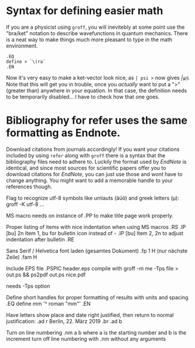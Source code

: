 # Syntax for defining easier math
If you are a physicist using `groff`, you will inevitebly at some point use the 
"bra/ket" notation to describe wavefunctions in quantum mechanics.
There is a neat way to make things much more pleasant to type in the math environment.
```
.EQ
define > `\(ra`
.EN
```
Now it's very easy to make a ket-vector look nice, as `| psi >` now gives *|𝜓⟩*.
Note that this will get you in trouble, once you *actually* want to put a ">" (greater than)
anywhere in your equation. In that case, the definition needs to be temporarily disabled...
I have to check how that one goes.


# Bibliography for refer uses the same formatting as Endnote. 
Download citations from journals accordingly!
If you want your citations included by using `refer` along with `groff` there is a syntax 
that the bibliography files need to adhere to. Luckily the format used by *EndNote* is identical, 
and since most sources for scientific papers offer you to download citations for *EndNote*, you
can just use those and wont have to change anything.
You might want to add a memorable handle to your references though.



Flag to recognize utf-8 symbols like umlauts (äüö) and greek letters (µ):
	groff -K utf-8 ...

MS macro needs on instance of .PP to make title page work properly.

Proper listing of items with nice indentation when using MS macros
	.RS
	.IP \[bu] 2n
	Item 1, bu for bulletin icon instead of -
	.IP \[bu]
	Item 2, 2n to adjust indentation after bulletin
	.RE

Sans Serif / Helvetica font laden 
(gesamtes Dokument)
	.fp 1 H
(nur nächste Zeile)
	.fam H

Include EPS file
	.PSPIC header.eps
compile with 
	groff -m me -Tps file > out.ps && ps2pdf out.ps nice.pdf

needs -Tps option

Define short handles for proper formatting of results with units and spacing
	.EQ
	define mm '^ roman "mm"'
	.EN


Have letters show place and date right justified, then return to normal justification:
	.ad r
	Berlin, 22. März 2019
	.br
	.ad b

Turn on line numbering
	.nm a b
where a is the starting number and b is the increment
turn off line numbering with .nm without any arguments
